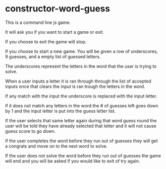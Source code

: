 # constructor-word-guess

This is a command line js game.

It will ask you if you want to start a game or exit.

If you choose to exit the game will stop.

If you choose to start a new game. You will be given a row of underscores, 9 guesses, and a empty list of guessed letters.

The underscores represent the letters in the word that the user is trying to solve.

When a user inputs a letter it is ran through through the list of accepted inputs once that clears the input is ran trough the 
letters in the word.

If any match with the input the underscore is replaced with the input letter.

If it does not match any letters in the word the # of guesses left goes down by 1 and the input letter is put into the guess letter list.

If the user selects that same letter again during that word guess round the user will be told they have already selected that letter and it will not cause guess score to go down.

If the user completes the word before they run out of guesses they will get a congrats and move on to the next word to solve.

If the user does not solve the word before they run out of guesses the game will end and you will be asked if you would like to exit of try again.

